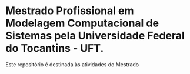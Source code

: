 # Mestrado Profissional em Modelagem Computacional de Sistemas pela Universidade Federal do Tocantins - UFT.

Este repositório é destinada às atividades do Mestrado
